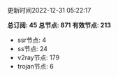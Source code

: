 更新时间2022-12-31 05:22:17

**总订阅: 45**
**总节点: 871**
**有效节点: 213**
- ssr节点: 4
- ss节点: 24
- v2ray节点: 179
- trojan节点: 6
